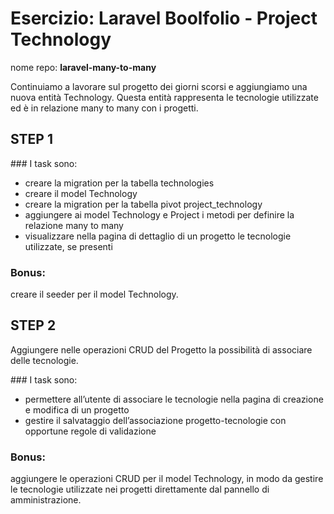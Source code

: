 # Esercizio: Laravel Boolfolio - Project Technology

nome repo: **laravel-many-to-many**

Continuiamo a lavorare sul progetto dei giorni scorsi e aggiungiamo una nuova entità Technology. Questa entità rappresenta le tecnologie utilizzate ed è in relazione many to many con i progetti.

## STEP 1

### I task sono:

-   creare la migration per la tabella technologies
-   creare il model Technology
-   creare la migration per la tabella pivot project_technology
-   aggiungere ai model Technology e Project i metodi per definire la relazione many to many
-   visualizzare nella pagina di dettaglio di un progetto le tecnologie utilizzate, se presenti

### Bonus:

creare il seeder per il model Technology.

## STEP 2

Aggiungere nelle operazioni CRUD del Progetto la possibilità di associare delle tecnologie.

### I task sono:

-   permettere all’utente di associare le tecnologie nella pagina di creazione e modifica di un progetto
-   gestire il salvataggio dell’associazione progetto-tecnologie con opportune regole di validazione

### Bonus:

aggiungere le operazioni CRUD per il model Technology, in modo da gestire le tecnologie utilizzate nei progetti direttamente dal pannello di amministrazione.
